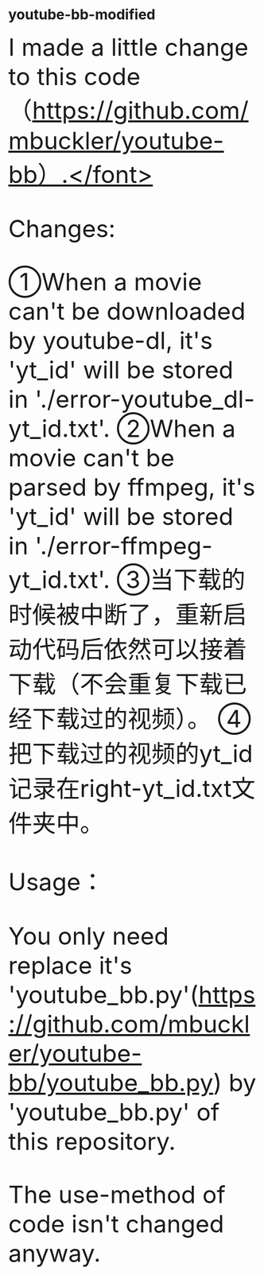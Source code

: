 # youtube-bb-modified
<font size=8>I made a little change to this code（https://github.com/mbuckler/youtube-bb）.</font>

Changes:

①When a movie can't be downloaded by youtube-dl, it's 'yt_id' will be stored in './error-youtube_dl-yt_id.txt'.
②When a movie can't be parsed by ffmpeg, it's 'yt_id' will be stored in './error-ffmpeg-yt_id.txt'.
<font size=16>③当下载的时候被中断了，重新启动代码后依然可以接着下载（不会重复下载已经下载过的视频）。</font>
④把下载过的视频的yt_id记录在right-yt_id.txt文件夹中。


Usage：

You only need replace it's 'youtube_bb.py'(https://github.com/mbuckler/youtube-bb/youtube_bb.py) by 'youtube_bb.py' of this repository.

The use-method of code isn't changed anyway.


